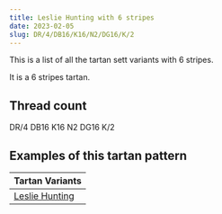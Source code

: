 ```yaml
---
title: Leslie Hunting with 6 stripes
date: 2023-02-05
slug: DR/4/DB16/K16/N2/DG16/K/2
---
```

This is a list of all the tartan sett variants with 6 stripes.

It is a 6 stripes tartan.


## Thread count
DR/4 DB16 K16 N2 DG16 K/2

## Examples of this tartan pattern

| Tartan Variants |
|---------------|
| [Leslie Hunting](/variants/dr/4/db16/k16/n2/dg16/k/2-db000052-dg11450d-draa0000-k000000-naaaaaa)||
